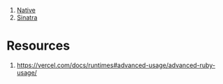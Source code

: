 1. [Native](https://github.com/lifeparticle/vercel-ruby)
2. [Sinatra]()

Resources
============
1. https://vercel.com/docs/runtimes#advanced-usage/advanced-ruby-usage/
